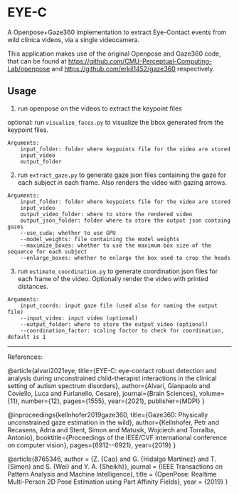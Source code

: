 # EYE-C

A Openpose+Gaze360 implementation to extract Eye-Contact events from wild clinica videos, via a single videocamera.

This application makes use of the original Openpose and Gaze360 code, that can be found at https://github.com/CMU-Perceptual-Computing-Lab/openpose and https://github.com/erkil1452/gaze360 respectively.

## Usage
1. run openpose on the videos to extract the keypoint files

optional: run `visualize_faces.py` to visualize the bbox generated from the keypoint files.
```
Arguments:
    input_folder: folder where keypoints file for the video are stored
    input_video
    output_folder
```

2. run `extract_gaze.py` to generate gaze json files containing the gaze for each subject in each frame. Also renders the video with gazing arrows.
```
Arguments:
    input_folder: folder where keypoints file for the video are stored
    input_video
    output_video_folder: where to store the rendered video
    output_json_folder: folder where to store the output json containg gazes
    --use_cuda: whether to use GPU
    --model_weights: file containing the model weights
    --maximize_boxes: whether to use the maximum box size of the sequence for each subject
    --enlarge_boxes: whether to enlarge the box used to crop the heads
```

3. run `estimate_coordination.py` to generate coordination json files for each frame of the video. Optionally render the video with printed distances.
```
Arguments:
    input_coords: input gaze file (used also for naming the output file)
    --input_video: input video (optional)
    --output_folder: where to store the output video (optional)
    --coordination_factor: scaling factor to check for coordination, default is 1
```

_______

References:

@article{alvari2021eye,
  title={EYE-C: eye-contact robust detection and analysis during unconstrained child-therapist interactions in the clinical setting of autism spectrum disorders},
  author={Alvari, Gianpaolo and Coviello, Luca and Furlanello, Cesare},
  journal={Brain Sciences},
  volume={11},
  number={12},
  pages={1555},
  year={2021},
  publisher={MDPI}
}

@inproceedings{kellnhofer2019gaze360,
  title={Gaze360: Physically unconstrained gaze estimation in the wild},
  author={Kellnhofer, Petr and Recasens, Adria and Stent, Simon and Matusik, Wojciech and Torralba, Antonio},
  booktitle={Proceedings of the IEEE/CVF international conference on computer vision},
  pages={6912--6921},
  year={2019}
}

@article{8765346,
  author = {Z. {Cao} and G. {Hidalgo Martinez} and T. {Simon} and S. {Wei} and Y. A. {Sheikh}},
  journal = {IEEE Transactions on Pattern Analysis and Machine Intelligence},
  title = {OpenPose: Realtime Multi-Person 2D Pose Estimation using Part Affinity Fields},
  year = {2019}
}

